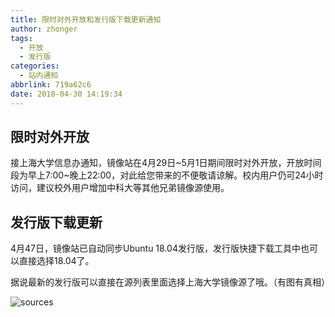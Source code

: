 ```yaml
---
title: 限时对外开放和发行版下载更新通知
author: zhonger
tags:
  - 开放
  - 发行版
categories:
  - 站内通知
abbrlink: 719a62c6
date: 2018-04-30 14:19:34
---
```


## 限时对外开放
接上海大学信息办通知，镜像站在4月29日~5月1日期间限时对外开放，开放时间段为早上7:00~晚上22:00，对此给您带来的不便敬请谅解。校内用户仍可24小时访问，建议校外用户增加中科大等其他兄弟镜像源使用。

## 发行版下载更新
4月47日，镜像站已自动同步Ubuntu 18.04发行版，发行版快捷下载工具中也可以直接选择18.04了。

据说最新的发行版可以直接在源列表里面选择上海大学镜像源了哦。（有图有真相）

![sources](https://vgy.me/BDnUwE.png)
